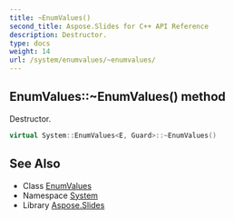 ```yaml
---
title: ~EnumValues()
second_title: Aspose.Slides for C++ API Reference
description: Destructor.
type: docs
weight: 14
url: /system/enumvalues/~enumvalues/
---
```

## EnumValues::~EnumValues() method


Destructor.

```cpp
virtual System::EnumValues<E, Guard>::~EnumValues()
```

## See Also

* Class [EnumValues](../)
* Namespace [System](../../)
* Library [Aspose.Slides](../../../)